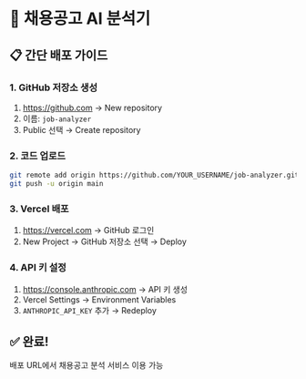 # 🚀 채용공고 AI 분석기

## 📋 간단 배포 가이드

### 1. GitHub 저장소 생성
1. https://github.com → New repository
2. 이름: `job-analyzer`
3. Public 선택 → Create repository

### 2. 코드 업로드
```bash
git remote add origin https://github.com/YOUR_USERNAME/job-analyzer.git
git push -u origin main
```

### 3. Vercel 배포
1. https://vercel.com → GitHub 로그인
2. New Project → GitHub 저장소 선택 → Deploy

### 4. API 키 설정
1. https://console.anthropic.com → API 키 생성
2. Vercel Settings → Environment Variables
3. `ANTHROPIC_API_KEY` 추가 → Redeploy

## ✅ 완료!
배포 URL에서 채용공고 분석 서비스 이용 가능